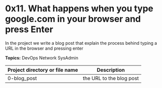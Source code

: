 # 0x11. What happens when you type google.com in your browser and press Enter

In the project we write a blog post that explain the process behind typing a
URL in the browser and pressing enter

**Topics:** DevOps Network SysAdmin

| Project directory or file name | Description |
|------------------------|-------------|
| 0-blog_post            | the URL to the blog post |
